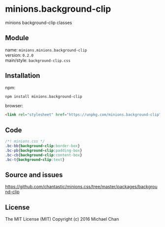 # minions.background-clip
minions background-clip classes

## Module
name: `minions.minions.background-clip`  
version: `0.2.0`  
main/style: `background-clip.css`  

## Installation
npm:
```bash
npm install minions.background-clip
```

browser:
```html
<link rel="stylesheet" href="https://unpkg.com/minions.background-clip" />
```

## Code
```css
/*! minions.css */
.bc-bb{background-clip:border-box}
.bc-pb{background-clip:padding-box}
.bc-cb{background-clip:content-box}
.bc-t{background-clip:text}

```

## Source and issues

https://github.com/chantastic/minions.css/tree/master/packages/background-clip

## License

The MIT License (MIT)
Copyright (c) 2016 Michael Chan